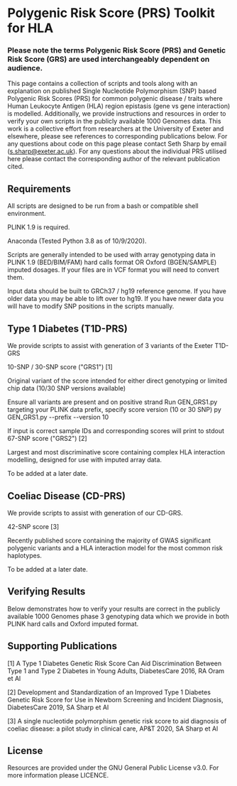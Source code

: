 # Polygenic Risk Score (PRS) Toolkit for HLA

### Please note the terms Polygenic Risk Score (PRS) and Genetic Risk Score (GRS) are used interchangeably dependent on audience.

This page contains a collection of scripts and tools along with an explanation on published Single Nucleotide Polymorphism (SNP) based Polygenic Risk Scores (PRS) for common polygenic disease / traits where Human Leukocyte Antigen (HLA) region epistasis (gene vs gene interaction) is modelled. Additionally, we provide instructions and resources in order to verify your own scripts in the publicly available 1000 Genomes data. This work is a collective effort from researchers at the University of Exeter and elsewhere, please see references to corresponding publications below. For any questions about code on this page please contact Seth Sharp by email (s.sharp@exeter.ac.uk). For any questions about the individual PRS utilised here please contact the corresponding author of the relevant publication cited.

## Requirements

All scripts are designed to be run from a bash or compatible shell environment.

PLINK 1.9 is required.

Anaconda (Tested Python 3.8 as of 10/9/2020).

Scripts are generally intended to be used with array genotyping data in PLINK 1.9 (BED/BIM/FAM) hard calls format OR Oxford (BGEN/SAMPLE) imputed dosages. If your files are in VCF format you will need to convert them.

Input data should be built to GRCh37 / hg19 reference genome. If you have older data you may be able to lift over to hg19. If you have newer data you will have to modify SNP positions in the scripts manually.

## Type 1 Diabetes (T1D-PRS)

We provide scripts to assist with generation of 3 variants of the Exeter T1D-GRS

10-SNP / 30-SNP score ("GRS1") [1]

Original variant of the score intended for either direct genotyping or limited chip data (10/30 SNP versions available)

Ensure all variants are present and on positive strand
Run GEN_GRS1.py targeting your PLINK data prefix, specify score version (10 or 30 SNP)
py GEN_GRS1.py --prefix <mydata> --version 10

If input is correct sample IDs and corresponding scores will print to stdout
67-SNP score ("GRS2") [2]

Largest and most discriminative score containing complex HLA interaction modelling, designed for use with imputed array data.

To be added at a later date.
## Coeliac Disease (CD-PRS)

We provide scripts to assist with generation of our CD-GRS.

42-SNP score [3]

Recently published score containing the majority of GWAS significant polygenic variants and a HLA interaction model for the most common risk haplotypes.

To be added at a later date.
## Verifying Results

Below demonstrates how to verify your results are correct in the publicly available 1000 Genomes phase 3 genotyping data which we provide in both PLINK hard calls and Oxford imputed format.

## Supporting Publications

[1] A Type 1 Diabetes Genetic Risk Score Can Aid Discrimination Between Type 1 and Type 2 Diabetes in Young Adults, DiabetesCare 2016, RA Oram et Al

[2] Development and Standardization of an Improved Type 1 Diabetes Genetic Risk Score for Use in Newborn Screening and Incident Diagnosis, DiabetesCare 2019, SA Sharp et Al

[3] A single nucleotide polymorphism genetic risk score to aid diagnosis of coeliac disease: a pilot study in clinical care, AP&T 2020, SA Sharp et Al

## License

Resources are provided under the GNU General Public License v3.0. For more information please LICENCE.

